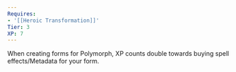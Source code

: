 ```yaml
---
Requires:
- '[[Heroic Transformation]]'
Tier: 3
XP: 7
---
```


When creating forms for Polymorph, XP counts double towards buying spell effects/Metadata for your form.